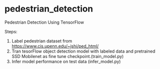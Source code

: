 # pedestrian_detection

Pedestrian Detection Using TensorFlow

Steps:
1) Label pedestrian dataset from https://www.cis.upenn.edu/~jshi/ped_html/
2) Tran tesorFlow object detection model with labeled data and pretrained SSD Mobilenet as fine tune checkpoint.(train_model.py)
3) Infer model performance on test data (infer_model.py)
